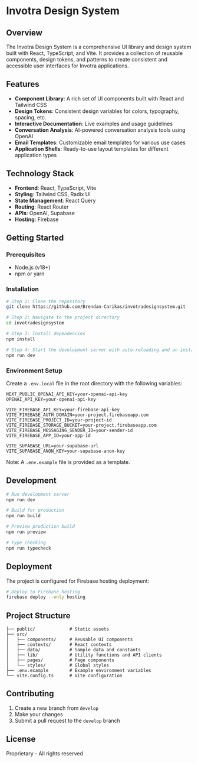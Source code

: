 # Invotra Design System

## Overview

The Invotra Design System is a comprehensive UI library and design system built with React, TypeScript, and Vite. It provides a collection of reusable components, design tokens, and patterns to create consistent and accessible user interfaces for Invotra applications.

## Features

- **Component Library**: A rich set of UI components built with React and Tailwind CSS
- **Design Tokens**: Consistent design variables for colors, typography, spacing, etc.
- **Interactive Documentation**: Live examples and usage guidelines
- **Conversation Analysis**: AI-powered conversation analysis tools using OpenAI
- **Email Templates**: Customizable email templates for various use cases
- **Application Shells**: Ready-to-use layout templates for different application types

## Technology Stack

- **Frontend**: React, TypeScript, Vite
- **Styling**: Tailwind CSS, Radix UI
- **State Management**: React Query
- **Routing**: React Router
- **APIs**: OpenAI, Supabase
- **Hosting**: Firebase

## Getting Started

### Prerequisites

- Node.js (v18+)
- npm or yarn

### Installation

```sh
# Step 1: Clone the repository
git clone https://github.com/Brendan-Carikas/invotradesignsystem.git

# Step 2: Navigate to the project directory
cd invotradesignsystem

# Step 3: Install dependencies
npm install

# Step 4: Start the development server with auto-reloading and an instant preview
npm run dev
```

### Environment Setup

Create a `.env.local` file in the root directory with the following variables:

```
NEXT_PUBLIC_OPENAI_API_KEY=your-openai-api-key
OPENAI_API_KEY=your-openai-api-key

VITE_FIREBASE_API_KEY=your-firebase-api-key
VITE_FIREBASE_AUTH_DOMAIN=your-project.firebaseapp.com
VITE_FIREBASE_PROJECT_ID=your-project-id
VITE_FIREBASE_STORAGE_BUCKET=your-project.firebaseapp.com
VITE_FIREBASE_MESSAGING_SENDER_ID=your-sender-id
VITE_FIREBASE_APP_ID=your-app-id

VITE_SUPABASE_URL=your-supabase-url
VITE_SUPABASE_ANON_KEY=your-supabase-anon-key
```

Note: A `.env.example` file is provided as a template.

## Development

```sh
# Run development server
npm run dev

# Build for production
npm run build

# Preview production build
npm run preview

# Type checking
npm run typecheck
```

## Deployment

The project is configured for Firebase hosting deployment:

```sh
# Deploy to Firebase hosting
firebase deploy --only hosting
```

## Project Structure

```
├── public/             # Static assets
├── src/
│   ├── components/     # Reusable UI components
│   ├── contexts/       # React contexts
│   ├── data/           # Sample data and constants
│   ├── lib/            # Utility functions and API clients
│   ├── pages/          # Page components
│   └── styles/         # Global styles
├── .env.example        # Example environment variables
└── vite.config.ts      # Vite configuration
```

## Contributing

1. Create a new branch from `develop`
2. Make your changes
3. Submit a pull request to the `develop` branch

## License

Proprietary - All rights reserved
